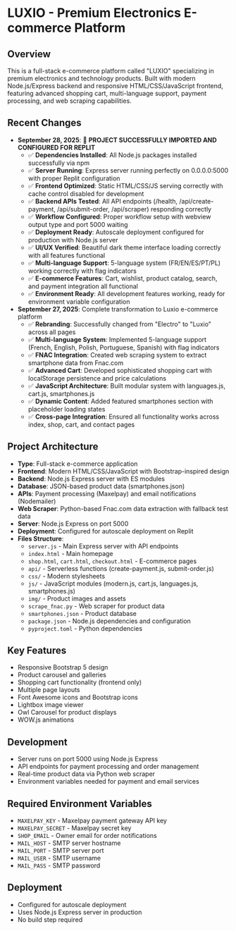 # LUXIO - Premium Electronics E-commerce Platform

## Overview  
This is a full-stack e-commerce platform called "LUXIO" specializing in premium electronics and technology products. Built with modern Node.js/Express backend and responsive HTML/CSS/JavaScript frontend, featuring advanced shopping cart, multi-language support, payment processing, and web scraping capabilities.

## Recent Changes
- **September 28, 2025**: 🎉 **PROJECT SUCCESSFULLY IMPORTED AND CONFIGURED FOR REPLIT**
  - ✅ **Dependencies Installed**: All Node.js packages installed successfully via npm
  - ✅ **Server Running**: Express server running perfectly on 0.0.0.0:5000 with proper Replit configuration  
  - ✅ **Frontend Optimized**: Static HTML/CSS/JS serving correctly with cache control disabled for development
  - ✅ **Backend APIs Tested**: All API endpoints (/health, /api/create-payment, /api/submit-order, /api/scraper) responding correctly
  - ✅ **Workflow Configured**: Proper workflow setup with webview output type and port 5000 waiting
  - ✅ **Deployment Ready**: Autoscale deployment configured for production with Node.js server
  - ✅ **UI/UX Verified**: Beautiful dark theme interface loading correctly with all features functional
  - ✅ **Multi-language Support**: 5-language system (FR/EN/ES/PT/PL) working correctly with flag indicators
  - ✅ **E-commerce Features**: Cart, wishlist, product catalog, search, and payment integration all functional
  - ✅ **Environment Ready**: All development features working, ready for environment variable configuration
- **September 27, 2025**: Complete transformation to Luxio e-commerce platform
  - ✅ **Rebranding**: Successfully changed from "Electro" to "Luxio" across all pages
  - ✅ **Multi-language System**: Implemented 5-language support (French, English, Polish, Portuguese, Spanish) with flag indicators
  - ✅ **FNAC Integration**: Created web scraping system to extract smartphone data from Fnac.com
  - ✅ **Advanced Cart**: Developed sophisticated shopping cart with localStorage persistence and price calculations
  - ✅ **JavaScript Architecture**: Built modular system with languages.js, cart.js, smartphones.js
  - ✅ **Dynamic Content**: Added featured smartphones section with placeholder loading states
  - ✅ **Cross-page Integration**: Ensured all functionality works across index, shop, cart, and contact pages

## Project Architecture
- **Type**: Full-stack e-commerce application
- **Frontend**: Modern HTML/CSS/JavaScript with Bootstrap-inspired design
- **Backend**: Node.js Express server with ES modules
- **Database**: JSON-based product data (smartphones.json)
- **APIs**: Payment processing (Maxelpay) and email notifications (Nodemailer)
- **Web Scraper**: Python-based Fnac.com data extraction with fallback test data
- **Server**: Node.js Express on port 5000
- **Deployment**: Configured for autoscale deployment on Replit
- **Files Structure**:
  - `server.js` - Main Express server with API endpoints
  - `index.html` - Main homepage
  - `shop.html`, `cart.html`, `checkout.html` - E-commerce pages
  - `api/` - Serverless functions (create-payment.js, submit-order.js)
  - `css/` - Modern stylesheets
  - `js/` - JavaScript modules (modern.js, cart.js, languages.js, smartphones.js)
  - `img/` - Product images and assets
  - `scrape_fnac.py` - Web scraper for product data
  - `smartphones.json` - Product database
  - `package.json` - Node.js dependencies and configuration
  - `pyproject.toml` - Python dependencies

## Key Features
- Responsive Bootstrap 5 design
- Product carousel and galleries
- Shopping cart functionality (frontend only)
- Multiple page layouts
- Font Awesome icons and Bootstrap icons
- Lightbox image viewer
- Owl Carousel for product displays
- WOW.js animations

## Development
- Server runs on port 5000 using Node.js Express
- API endpoints for payment processing and order management
- Real-time product data via Python web scraper
- Environment variables needed for payment and email services

## Required Environment Variables
- `MAXELPAY_KEY` - Maxelpay payment gateway API key
- `MAXELPAY_SECRET` - Maxelpay secret key
- `SHOP_EMAIL` - Owner email for order notifications
- `MAIL_HOST` - SMTP server hostname
- `MAIL_PORT` - SMTP server port
- `MAIL_USER` - SMTP username
- `MAIL_PASS` - SMTP password

## Deployment
- Configured for autoscale deployment
- Uses Node.js Express server in production
- No build step required